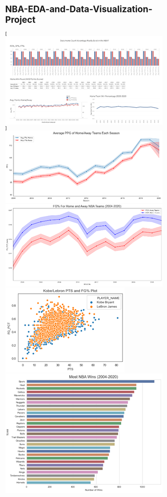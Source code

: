 # NBA-EDA-and-Data-Visualization-Project

[<img src="https://raw.githubusercontent.com/sunnyyan97/sunnyyan97.github.io/main/Regional%204.001.jpeg">]
![alt text](https://raw.githubusercontent.com/bigsunn97/NBA-EDA-and-Data-Visualization-Project/main/download-2.png)
![alt text](https://raw.githubusercontent.com/bigsunn97/NBA-EDA-and-Data-Visualization-Project/main/download.png)
![alt text](https://raw.githubusercontent.com/bigsunn97/NBA-EDA-and-Data-Visualization-Project/main/download-1.png)
![alt text](https://raw.githubusercontent.com/bigsunn97/NBA-Data-Viz-Mini-Project/main/Images/Most%20NBA%20Wins.png)
